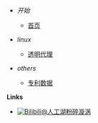 - *开始*
    - [首页](/)

- *linux*
    - [透明代理](20211210-tproxy)

- *others*
    - [专利数据](CZ-railway-potents-filiter)

**Links**
- [![Bilibili](https://raw.githubusercontent.com/Yakkhini/basic-book/main/docs/_media/logo/bilibili.svg)@人工湖粉碎漩涡](//space.bilibili.com/89698554)
